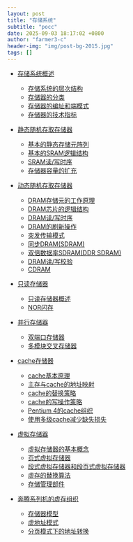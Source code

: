 ```yaml
---
layout: post
title: "存储系统"
subtitle: "pocc"
date: 2025-09-03 18:17:02 +0800
author: "farmer3-c"
header-img: "img/post-bg-2015.jpg"
tags: []
---
```



* [存储系统概述]()  
    * [存储系统的层次结构]()  
    * [存储器的分类]()  
    * [存储器的编址和端模式]()  
    * [存储器的技术指标]()  

* [静态随机存取存储器]()  
    * [基本的静态存储元阵列]()  
    * [基本的SRAM逻辑结构]()  
    * [SRAM读/写时序]()  
    * [存储器容量的扩充]()  

* [动态随机存取存储器]()  
    * [DRAM存储元的工作原理]()  
    * [DRAM芯片的逻辑结构]()  
    * [DRAM读/写时序]()  
    * [DRAM的刷新操作]()  
    * [突发传输模式]()   
    * [同步DRAM(SDRAM)]()  
    * [双倍数据率SDRAM(DDR SDRAM)]()  
    * [DRAM读/写校验]()  
    * [CDRAM]()  

* [只读存储器]()  
    * [只读存储器概述]()  
    * [NOR闪存]()  

* [并行存储器]()  
    * [双端口存储器]()  
    * [多模块交叉存储器]()  

* [cache存储器]()  
    * [cache基本原理]()  
    * [主存与cache的地址映射]()  
    * [cache的替换策略]()  
    * [cache的写操作策略]()  
    * [Pentium 4的cache组织]()  
    * [使用多级cache减少缺失损失]()  

* [虚拟存储器]()  
    * [虚拟存储器的基本概念]()  
    * [页式虚拟存储器]()  
    * [段式虚拟存储器和段页式虚拟存储器]()  
    * [虚存的替换算法]()  
    * [存储管理部件]()  

* [奔腾系列机的虚存组织]()  
    * [存储器模型]()  
    * [虚地址模式]()  
    * [分页模式下的地址转换]()  

    